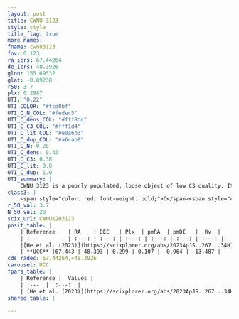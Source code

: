 ```yaml
---
layout: post
title: CWNU 3123
style: style
title_flag: true
more_names: 
fname: cwnu3123
fov: 0.123
ra_icrs: 67.44264
de_icrs: 48.3926
glon: 155.69532
glat: -0.09238
r50: 3.7
plx: 0.2987
UTI: "0.22"
UTI_COLOR: "#fcd0bf"
UTI_C_N_COL: "#fedec5"
UTI_C_dens_COL: "#fff8dc"
UTI_C_C3_COL: "#fff1d4"
UTI_C_lit_COL: "#e0a6b3"
UTI_C_dup_COL: "#a6cab9"
UTI_C_N: 0.28
UTI_C_dens: 0.43
UTI_C_C3: 0.38
UTI_C_lit: 0.0
UTI_C_dup: 1.0
UTI_summary: |
    CWNU 3123 is a poorly populated, loose object of low C3 quality. It was recently reported in the literature.
class3: |
    <span style="color: red; font-weight: bold;">C</span><span style="color: #FFC300; font-weight: bold;">B</span>
r_50_val: 3.7
N_50_val: 28
scix_url: CWNU%203123
posit_table: |
    | Reference    | RA    | DEC   | Plx  | pmRA  | pmDE   |  Rv  |
    | :---         | :---: | :---: | :---: | :---: | :---: | :---: |
    |[He et al. (2023)](https://scixplorer.org/abs/2023ApJS..267...34H) | 67.454 | 48.387 | 0.309 | 0.11 | -0.961 | 3.59 |
    | **UCC** |67.443 | 48.393 | 0.299 | 0.107 | -0.964 | -13.487 | 
cds_radec: 67.44264,+48.3926
carousel: UCC
fpars_table: |
    | Reference |  Values |
    | :---  |  :---:  |
    | [He et al. (2023)](https://scixplorer.org/abs/2023ApJS..267...34H) | `A0=3.7, m-M=12.4, logA=7.5` |
shared_table: |
    
---
```

